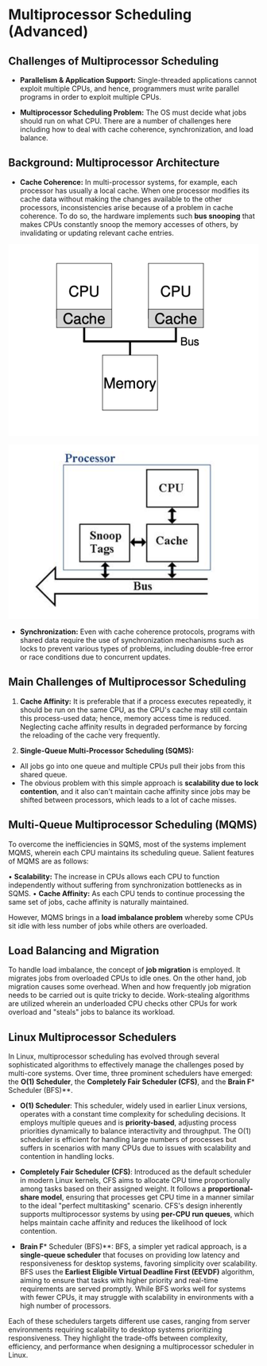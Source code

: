 # Multiprocessor Scheduling (Advanced)

## **Challenges of Multiprocessor Scheduling**

- **Parallelism & Application Support:**
Single-threaded applications cannot exploit multiple CPUs, and hence, programmers must write parallel programs  in order to exploit multiple CPUs.

- **Multiprocessor Scheduling Problem:** 
The OS must decide what jobs should run on what CPU. There are a number of challenges here including how to deal with cache coherence, synchronization, and load balance.


## **Background: Multiprocessor Architecture**

- **Cache Coherence:**
In multi-processor systems, for example, each processor has usually a local cache. When one processor modifies its cache data without making the changes available to the other processors, inconsistencies arise because of a problem in cache coherence. To do so, the hardware implements such **bus snooping** that makes CPUs constantly snoop the memory accesses of others, by invalidating or updating relevant cache entries.

<p align="center">
    <img src="image/Scheduling/cpu-cache.png"/>
</p>


<p align="center">
    <img src="image/Scheduling/snoop-tags.png"/>
</p>


- **Synchronization:**
Even with cache coherence protocols, programs with shared data require the use of synchronization mechanisms such as locks to prevent various types of problems, including double-free error or race conditions due to concurrent updates.


## **Main Challenges of Multiprocessor Scheduling**

1. **Cache Affinity:**
It is preferable that if a process executes repeatedly, it should be run on the same CPU, as the CPU's cache may still contain this process-used data; hence, memory access time is reduced. Neglecting cache affinity results in degraded performance by forcing the reloading of the cache very frequently.


2. **Single-Queue Multi-Processor Scheduling (SQMS):**
- All jobs go into one queue and multiple CPUs pull their jobs from this shared queue.
 - The obvious problem with this simple approach is **scalability due to lock contention**, and it also can't maintain cache affinity since jobs may be shifted between processors, which leads to a lot of cache misses.
  
## **Multi-Queue Multiprocessor Scheduling (MQMS)**

To overcome the inefficiencies in SQMS, most of the systems implement MQMS, wherein each CPU maintains its scheduling queue. Salient features of MQMS are as follows:

• **Scalability:**
  The increase in CPUs allows each CPU to function independently without suffering from synchronization bottlenecks as in SQMS.
• **Cache Affinity:**
  As each CPU tends to continue processing the same set of jobs, cache affinity is naturally maintained.

However, MQMS brings in a **load imbalance problem** whereby some CPUs sit idle with less number of jobs while others are overloaded.


## **Load Balancing and Migration**

To handle load imbalance, the concept of **job migration** is employed. It migrates jobs from overloaded CPUs to idle ones. On the other hand, job migration causes some overhead. When and how frequently job migration needs to be carried out is quite tricky to decide. Work-stealing algorithms are utilized wherein an underloaded CPU checks other CPUs for work overload and "steals" jobs to balance its workload.


## **Linux Multiprocessor Schedulers**

In Linux, multiprocessor scheduling has evolved through several sophisticated algorithms to effectively manage the challenges posed by multi-core systems. Over time, three prominent schedulers have emerged: the **O(1) Scheduler**, the **Completely Fair Scheduler (CFS)**, and the **Brain F*** Scheduler (BFS)**. 

- **O(1) Scheduler**: This scheduler, widely used in earlier Linux versions, operates with a constant time complexity for scheduling decisions. It employs multiple queues and is **priority-based**, adjusting process priorities dynamically to balance interactivity and throughput. The O(1) scheduler is efficient for handling large numbers of processes but suffers in scenarios with many CPUs due to issues with scalability and contention in handling locks.

- **Completely Fair Scheduler (CFS)**: Introduced as the default scheduler in modern Linux kernels, CFS aims to allocate CPU time proportionally among tasks based on their assigned weight. It follows a **proportional-share model**, ensuring that processes get CPU time in a manner similar to the ideal "perfect multitasking" scenario. CFS's design inherently supports multiprocessor systems by using **per-CPU run queues**, which helps maintain cache affinity and reduces the likelihood of lock contention.

- **Brain F*** Scheduler (BFS)**: BFS, a simpler yet radical approach, is a **single-queue scheduler** that focuses on providing low latency and responsiveness for desktop systems, favoring simplicity over scalability. BFS uses the **Earliest Eligible Virtual Deadline First (EEVDF)** algorithm, aiming to ensure that tasks with higher priority and real-time requirements are served promptly. While BFS works well for systems with fewer CPUs, it may struggle with scalability in environments with a high number of processors.

Each of these schedulers targets different use cases, ranging from server environments requiring scalability to desktop systems prioritizing responsiveness. They highlight the trade-offs between complexity, efficiency, and performance when designing a multiprocessor scheduler in Linux.